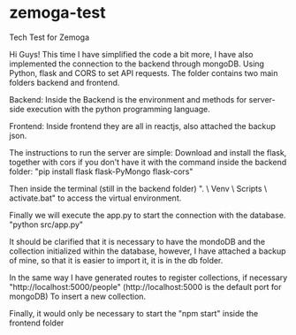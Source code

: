 # zemoga-test
Tech Test for Zemoga

Hi Guys! This time I have simplified the code a bit more, I have also implemented the connection to the backend through mongoDB.
Using Python, flask and CORS to set API requests.
The folder contains two main folders backend and frontend.

Backend:
Inside the Backend is the environment and methods for server-side execution with the python programming language.

Frontend: 
Inside frontend they are all in reactjs, also attached the backup json.

The instructions to run the server are simple:
Download and install the flask, together with cors if you don't have it with the command inside the backend folder: "pip install flask flask-PyMongo flask-cors"

Then inside the terminal (still in the backend folder)
". \ Venv \ Scripts \ activate.bat" 
to access the virtual environment.

Finally we will execute the app.py to start the connection with the database. 
"python src/app.py"

It should be clarified that it is necessary to have the mondoDB and the collection initialized within the database, however, I have attached a backup of mine, so that it is easier to import it, it is in the db folder.

In the same way I have generated routes to register collections, if necessary "http://localhost:5000/people" (http://localhost:5000 is the default port for mongoDB) To insert a new collection.

Finally, it would only be necessary to start the "npm start" inside the frontend folder
